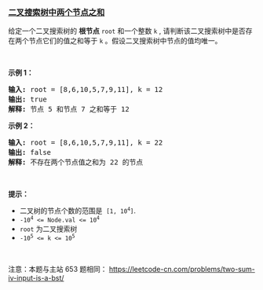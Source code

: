 ### [二叉搜索树中两个节点之和](https://leetcode-cn.com/problems/opLdQZ)

<p>给定一个二叉搜索树的 <strong>根节点</strong> <code>root</code>&nbsp;和一个整数 <code>k</code> , 请判断该二叉搜索树中是否存在两个节点它们的值之和等于 <code>k</code> 。假设二叉搜索树中节点的值均唯一。</p>

<p>&nbsp;</p>

<p><strong>示例 1：</strong></p>

<pre>
<strong>输入: </strong>root =<strong> </strong>[8,6,10,5,7,9,11], k = 12
<strong>输出: </strong>true
<strong>解释: </strong>节点 5 和节点 7 之和等于 12
</pre>

<p><strong>示例 2：</strong></p>

<pre>
<strong>输入: </strong>root =<strong> </strong>[8,6,10,5,7,9,11], k = 22
<strong>输出: </strong>false
<strong>解释: </strong>不存在两个节点值之和为 22 的节点
</pre>

<p>&nbsp;</p>

<p><strong>提示：</strong></p>

<ul>
	<li>二叉树的节点个数的范围是&nbsp;&nbsp;<code>[1, 10<sup>4</sup>]</code>.</li>
	<li><code>-10<sup>4</sup>&nbsp;&lt;= Node.val &lt;= 10<sup>4</sup></code></li>
	<li><code>root</code>&nbsp;为二叉搜索树</li>
	<li><code>-10<sup>5</sup>&nbsp;&lt;= k &lt;= 10<sup>5</sup></code></li>
</ul>

<p>&nbsp;</p>

<p>注意：本题与主站 653 题相同：&nbsp;<a href="https://leetcode-cn.com/problems/two-sum-iv-input-is-a-bst/">https://leetcode-cn.com/problems/two-sum-iv-input-is-a-bst/</a></p>
